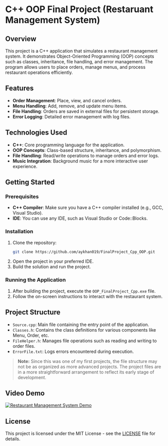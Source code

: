 # C++ OOP Final Project (Restaruant Management System)

## Overview
This project is a C++ application that simulates a restaurant management system. It demonstrates Object-Oriented Programming (OOP) concepts such as classes, inheritance, file handling, and error management. The program allows users to place orders, manage menus, and process restaurant operations efficiently.

## Features
- **Order Management**: Place, view, and cancel orders.
- **Menu Handling**: Add, remove, and update menu items.
- **File Handling**: Orders are saved in external files for persistent storage.
- **Error Logging**: Detailed error management with log files.

## Technologies Used
- **C++**: Core programming language for the application.
- **OOP Concepts**: Class-based structure, inheritance, and polymorphism.
- **File Handling**: Read/write operations to manage orders and error logs.
- **Music Integration**: Background music for a more interactive user experience.

## Getting Started

### Prerequisites
- **C++ Compiler**: Make sure you have a C++ compiler installed (e.g., GCC, Visual Studio).
- **IDE**: You can use any IDE, such as Visual Studio or Code::Blocks.

### Installation
1. Clone the repository:
    ```bash
    git clone https://github.com/aykhan019/FinalProject_Cpp_OOP.git
    ```
2. Open the project in your preferred IDE.
3. Build the solution and run the project.

### Running the Application
1. After building the project, execute the `OOP_FinalProject_Cpp.exe` file.
2. Follow the on-screen instructions to interact with the restaurant system.

## Project Structure
- `Source.cpp`: Main file containing the entry point of the application.
- `Classes.h`: Contains the class definitions for various components like Menu, Order, etc.
- `FileHelper.h`: Manages file operations such as reading and writing to order files.
- `ErrorFile.txt`: Logs errors encountered during execution.
  
> **Note:** Since this was one of my first projects, the file structure may not be as organized as more advanced projects. The project files are in a more straightforward arrangement to reflect its early stage of development.

## Video Demo
<a href="https://www.youtube.com/watch?v=QGZNLFD7v9c">
    <img src="https://media.aykhan.net/thumbnails/projects/c-plus-plus.jpeg" alt="Restaurant Management System Demo" />
</a>


## License
This project is licensed under the MIT License - see the [LICENSE](LICENSE) file for details.
